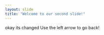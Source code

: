 ```yaml
---
layout: slide
title: "Welcome to our second slide!"
---
```

okay its changed
Use the left arrow to go back!
